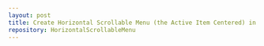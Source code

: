 ```yaml
---
layout: post
title: Create Horizontal Scrollable Menu (the Active Item Centered) in SwiftUI
repository: HorizontalScrollableMenu
---
```


